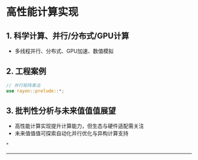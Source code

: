 ﻿# 高性能计算实现

## 1. 科学计算、并行/分布式/GPU计算

- 多线程并行、分布式、GPU加速、数值模拟

## 2. 工程案例

```rust
// 并行矩阵乘法
use rayon::prelude::*;
```

## 3. 批判性分析与未来值值值展望

- 高性能计算实现提升计算能力，但生态与硬件适配需关注
- 未来值值值可探索自动化并行优化与异构计算支持

"

---
